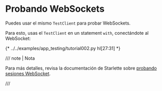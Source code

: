 # Probando WebSockets

Puedes usar el mismo `TestClient` para probar WebSockets.

Para esto, usas el `TestClient` en un statement `with`, conectándote al WebSocket:

{* ../../examples/app_testing/tutorial002.py hl[27:31] *}

/// note | Nota

Para más detalles, revisa la documentación de Starlette sobre <a href="https://www.starlette.io/testclient/#testing-websocket-sessions" class="external-link" target="_blank">probando sesiones WebSocket</a>.

///
